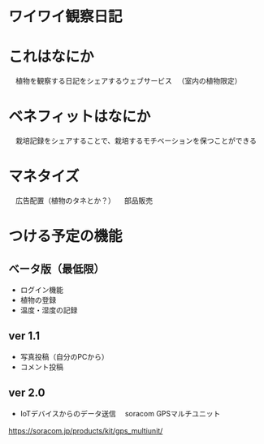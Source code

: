 # ワイワイ観察日記

# これはなにか
　植物を観察する日記をシェアするウェブサービス
　（室内の植物限定）

# ベネフィットはなにか
　栽培記録をシェアすることで、栽培するモチベーションを保つことができる

# マネタイズ
　広告配置（植物のタネとか？）
　部品販売

# つける予定の機能
## ベータ版（最低限）
- ログイン機能
- 植物の登録
- 温度・湿度の記録

## ver 1.1
- 写真投稿（自分のPCから）
- コメント投稿

## ver 2.0
- IoTデバイスからのデータ送信
　soracom GPSマルチユニット

 https://soracom.jp/products/kit/gps_multiunit/
 　
# 